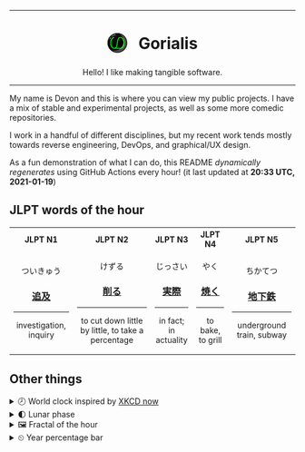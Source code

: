 ***

<h1 align="center">
<sub>
    <img src="readme/resources/avatar.png" height="36">
</sub>
&nbsp;
Gorialis
</h1>
<p align="center">
Hello! I like making tangible software.
</p>

***

My name is Devon and this is where you can view my public projects. I have a mix of stable and experimental projects, as well as some more comedic repositories.

I work in a handful of different disciplines, but my recent work tends mostly towards reverse engineering, DevOps, and graphical/UX design.

As a fun demonstration of what I can do, this README *dynamically regenerates* using GitHub Actions every hour! (it last updated at **20:33 UTC, 2021-01-19**)

<h2>JLPT words of the hour</h2>
<table>
    <tr>
        <th>JLPT N1</th>
        <th>JLPT N2</th>
        <th>JLPT N3</th>
        <th>JLPT N4</th>
        <th>JLPT N5</th>
    </tr>
    <tr>
        <td>
            <p align="center">ついきゅう</p>
            <h3 align="center"><b><a href="https://jisho.org/search/%E8%BF%BD%E5%8F%8A">追及</a></b></h3>
            <hr>
            <p align="center">investigation,<wbr> inquiry</p>
        </td>
        <td>
            <p align="center">けずる</p>
            <h3 align="center"><b><a href="https://jisho.org/search/%E5%89%8A%E3%82%8B">削る</a></b></h3>
            <hr>
            <p align="center">to cut down little by little,<wbr> to take a percentage</p>
        </td>
        <td>
            <p align="center">じっさい</p>
            <h3 align="center"><b><a href="https://jisho.org/search/%E5%AE%9F%E9%9A%9B">実際</a></b></h3>
            <hr>
            <p align="center">in fact;<br> in actuality</p>
        </td>
        <td>
            <p align="center">やく</p>
            <h3 align="center"><b><a href="https://jisho.org/search/%E7%84%BC%E3%81%8F">焼く</a></b></h3>
            <hr>
            <p align="center">to bake,<wbr> to grill</p>
        </td>
        <td>
            <p align="center">ちかてつ</p>
            <h3 align="center"><b><a href="https://jisho.org/search/%E5%9C%B0%E4%B8%8B%E9%89%84">地下鉄</a></b></h3>
            <hr>
            <p align="center">underground train,<wbr> subway</p>
        </td>
    </tr>
</table>

<h2>Other things</h2>
<details>
<summary>🕗  World clock inspired by <a href="https://xkcd.com/now">XKCD now</a></summary>

> <img src="generated/now.png" width="512">

</details>
<details>
<summary>🌓 Lunar phase</summary>

The moon is approximately 24.55% through its phase (First Quarter).

</details>
<details>
<summary>&#x1f5bc; Fractal of the hour</summary>

> <img src="generated/fractal.png" width="512">

</details>
<details>
<summary>&#x23f2; Year percentage bar</summary>
<pre><code>2021 [█▁▁▁▁▁▁▁▁▁▁▁▁▁▁▁▁▁▁▁] 5.17%</code></pre>
</details>
